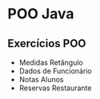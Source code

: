 # POO Java

## Exercícios POO
* Medidas Retângulo
* Dados de Funcionário
* Notas Alunos
* Reservas Restaurante